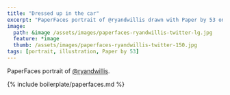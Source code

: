 ```yaml
---
title: "Dressed up in the car"
excerpt: "PaperFaces portrait of @ryandwillis drawn with Paper by 53 on an iPad."
image: 
  path: &image /assets/images/paperfaces-ryandwillis-twitter-lg.jpg 
  feature: *image
  thumb: /assets/images/paperfaces-ryandwillis-twitter-150.jpg
tags: [portrait, illustration, Paper by 53]
---
```


PaperFaces portrait of [@ryandwillis](http://twitter.com/ryandwillis).

{% include boilerplate/paperfaces.md %}